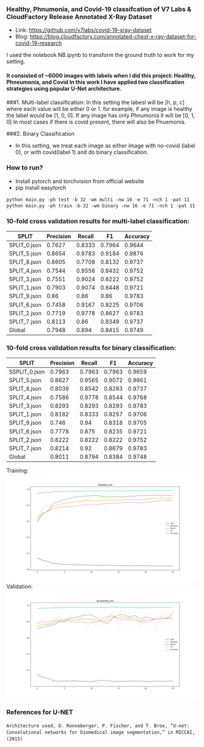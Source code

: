 ### Healthy, Phnumonia, and Covid-19 classifcation of V7 Labs & CloudFactory Release Annotated X-Ray Dataset
- Link: https://github.com/v7labs/covid-19-xray-dataset
- Blog: https://blog.cloudfactory.com/annotated-chest-x-ray-dataset-for-covid-19-research

I used the notebook NB.ipynb to transform the ground truth to work for my setting.

#### It consisted of ~6000 images with labels when I did this project: **Healthy, Phneumonia, and Covid** In this work I have applied two classification strategies using popular U-Net architecture.
###1. Multi-label classification:
In this setting the labesl will be [h, p, c] where each value will be either 0 or 1.
for example, if any image is healthy the label would be [1, 0, 0]. If any image has only Phnumonia it will be [0, 1, 0]
In most cases if there is covid present, there will also be Pnuemonia.

###2. Binary Classification
- In this setting, we treat each image as either image with no-covid (label 0), or with covid(label 1) and do binary classification.
### How to run?
- Install pytorch and torchvision from official website
- pip install easytorch
```commandline
python main.py -ph test -b 32 -wm multi -nw 16 -e 71 -nch 1 -pat 11
python main.py -ph train -b 32 -wm binary -nw 16 -e 71 -nch 1 -pat 11
```

### 10-fold cross validation results for multi-label classification:
|SPLIT       |Precision|Recall|F1    |Accuracy|
|------------|---------|------|------|--------|
|SPLIT_0.json|0.7627   |0.8333|0.7964|0.9644  |
|SPLIT_5.json|0.8654   |0.9783|0.9184|0.9876  |
|SPLIT_8.json|0.8605   |0.7708|0.8132|0.9737  |
|SPLIT_4.json|0.7544   |0.9556|0.8432|0.9752  |
|SPLIT_3.json|0.7551   |0.9024|0.8222|0.9752  |
|SPLIT_1.json|0.7903   |0.9074|0.8448|0.9721  |
|SPLIT_9.json|0.86     |0.86  |0.86  |0.9783  |
|SPLIT_6.json|0.7458   |0.9167|0.8225|0.9706  |
|SPLIT_2.json|0.7719   |0.9778|0.8627|0.9783  |
|SPLIT_7.json|0.8113   |0.86  |0.8349|0.9737  |
|Global      |0.7948   |0.894 |0.8415|0.9749  |

### 10-fold cross validation results for binary classification:
|SPLIT       |Precision|Recall|F1    |Accuracy|
|------------|---------|------|------|--------|
|SSPLIT_0.json|0.7963   |0.7963|0.7963|0.9659  |
|SPLIT_5.json|0.8627   |0.9565|0.9072|0.9861  |
|SPLIT_8.json|0.8039   |0.8542|0.8283|0.9737  |
|SPLIT_4.json|0.7586   |0.9778|0.8544|0.9768  |
|SPLIT_3.json|0.8293   |0.8293|0.8293|0.9783  |
|SPLIT_1.json|0.8182   |0.8333|0.8257|0.9706  |
|SPLIT_9.json|0.746    |0.94  |0.8318|0.9705  |
|SPLIT_6.json|0.7778   |0.875 |0.8235|0.9721  |
|SPLIT_2.json|0.8222   |0.8222|0.8222|0.9752  |
|SPLIT_7.json|0.8214   |0.92  |0.8679|0.9783  |
|Global      |0.8011   |0.8794|0.8384|0.9748  |

Training:
![Plot](net_logs/v7_lab_cf_binary/SPLIT_7_training_log.png)
Validation:
![Plot](net_logs/v7_lab_cf_binary/SPLIT_7_validation_log.png)

### References for U-NET
``
Architecture used, O. Ronneberger, P. Fischer, and T. Brox, “U-net: Convolutional networks for biomedical image segmentation,” in MICCAI, (2015)
``
